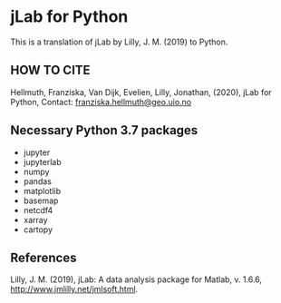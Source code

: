 # jLab for Python
This is a translation of jLab by Lilly, J. M. (2019) to Python.

## HOW TO CITE
Hellmuth, Franziska, Van Dijk, Evelien, Lilly, Jonathan, (2020), jLab for Python, Contact: franziska.hellmuth@geo.uio.no


## Necessary Python 3.7 packages
- jupyter
- jupyterlab
- numpy
- pandas
- matplotlib
- basemap
- netcdf4
- xarray
- cartopy

## References
Lilly, J. M. (2019), jLab: A data analysis package for Matlab, v. 1.6.6, http://www.jmlilly.net/jmlsoft.html. 
